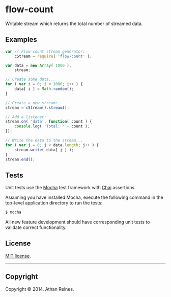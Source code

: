 flow-count
==========

Writable stream which returns the total number of streamed data.


## Examples

``` javascript
var // Flow count stream generator:
	cStream = require( 'flow-count' );

var data = new Array( 1000 ),
	stream;

// Create some data...
for ( var i = 0; i < 1000; i++ ) {
	data[ i ] = Math.random();
}

// Create a new stream:
stream = cStream().stream();

// Add a listener:
stream.on( 'data', function( count ) {
	console.log( 'Total: ' + count );
});

// Write the data to the stream...
for ( var j = 0; j < data.length; j++ ) {
	stream.write( data[ j ] );
}
stream.end();
```

## Tests

Unit tests use the [Mocha](http://visionmedia.github.io/mocha) test framework with [Chai](http://chaijs.com) assertions.

Assuming you have installed Mocha, execute the following command in the top-level application directory to run the tests:

``` bash
$ mocha
```

All new feature development should have corresponding unit tests to validate correct functionality.


## License

[MIT license](http://opensource.org/licenses/MIT). 


---
## Copyright

Copyright &copy; 2014. Athan Reines.

